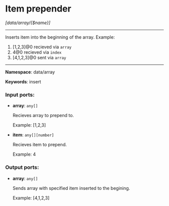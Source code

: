 # Item prepender

_[data/array/{$name}]_

---

Inserts item into the beginning of the  array.
Example: 
1. [1,2,3]@0 recieved via `array` 
2.  4@0 recieved via `index` 
3. [4,1,2,3]@0 sent via `array`



---

__Namespace__: data/array

__Keywords__: insert

### Input ports:

* __array__: ` any[] `

    Recieves array to prepend to.
    
    Example:
    [1,2,3]


* __item__: ` any[][number] `

    Recieves item to prepend.
    
    Example:
    4

### Output ports:

* __array__: ` any[] `

    Sends array with specified item inserted to the begining.
    
    Example:
    [4,1,2,3]

